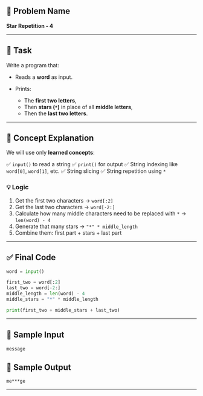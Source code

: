 ## 🧩 Problem Name

**Star Repetition - 4**

---

## 📝 Task

Write a program that:

- Reads a **word** as input.
- Prints:

  - The **first two letters**,
  - Then **stars (`*`)** in place of all **middle letters**,
  - Then the **last two letters**.

---

## 🧠 Concept Explanation

We will use only **learned concepts**:

✅ `input()` to read a string
✅ `print()` for output
✅ String indexing like `word[0]`, `word[1]`, etc.
✅ String slicing
✅ String repetition using `*`

### 💡 Logic

1. Get the first two characters → `word[:2]`
2. Get the last two characters → `word[-2:]`
3. Calculate how many middle characters need to be replaced with `*` → `len(word) - 4`
4. Generate that many stars → `"*" * middle_length`
5. Combine them: first part + stars + last part

---

## ✅ Final Code

```python
word = input()

first_two = word[:2]
last_two = word[-2:]
middle_length = len(word) - 4
middle_stars = "*" * middle_length

print(first_two + middle_stars + last_two)
```

---

## 🧪 Sample Input

```
message
```

## 🎯 Sample Output

```
me***ge
```

---
